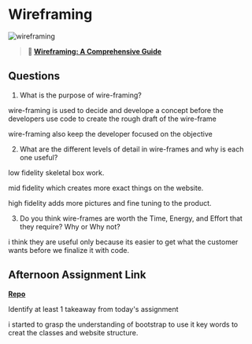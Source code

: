 # Wireframing

![wireframing](https://bcw.blob.core.windows.net/public/img/courses/2293087935019893)

> **📖 [Wireframing: A Comprehensive Guide](https://codeworksacademy.com/fs-student-guide/resources/wk1/06-Wireframing)**

## Questions

1. What is the purpose of wire-framing? 

wire-framing is used to decide and develope a concept before the developers use code to create the rough draft of the wire-frame

wire-framing also keep the developer focused on the objective

2. What are the different levels of detail in wire-frames and why is each one useful?

low fidelity skeletal box work.

mid fidelity which creates more exact things on the website.

high fidelity adds more pictures and fine tuning to the product.


3. Do you think wire-frames are worth the Time, Energy, and Effort that they require? Why or Why not?

i think they are useful only because its easier to get what the customer wants before we finalize it with code.

## Afternoon Assignment Link

**[Repo](https://github.com/tonyware2009/Collabproject.git)**

Identify at least 1 takeaway from today's assignment

i started to grasp the understanding of bootstrap to use it key words to creat the classes and website structure.

